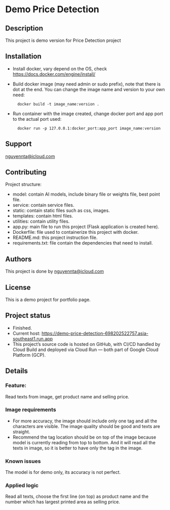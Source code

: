 # Demo Price Detection


## Description
This project is demo version for Price Detection project


## Installation
- Install docker, vary depend on the OS, check https://docs.docker.com/engine/install/
- Build docker image (may need admin or sudo prefix), note that there is dot at the 
end. You can change the image name and version to your own need:
    
        docker build -t image_name:version .
- Run container with the image created, change docker port and app port to the actual 
port used:
    
        docker run -p 127.0.0.1:docker_port:app_port image_name:version


## Support
nguyennta@icloud.com


## Contributing
Project structure:
- model: contain AI models, include binary file or weights file, best point file.
- service: contain service files.
- static: contain static files such as css, images.
- templates: contain html files.
- utilities: contain utility files.
- app.py: main file to run this project (Flask application is created here).
- Dockerfile: file used to containerize this project with docker.
- README.md: this project instruction file.
- requirements.txt: file contain the dependencies that need to install.


## Authors
This project is done by nguyennta@icloud.com


## License
This is a demo project for portfolio page.


## Project status
- Finished.
- Current host: https://demo-price-detection-698202522757.asia-southeast1.run.app
- This project’s source code is hosted on GitHub, with CI/CD handled by Cloud Build 
and deployed via Cloud Run — both part of Google Cloud Platform (GCP).


## Details


### Feature:  
Read texts from image, get product name and selling price.


### Image requirements
- For more accuracy, the image should include only one tag and all the characters 
are visible. The image quality should be good and texts are straight.
- Recommend the tag location should be on top of the image because model is 
currently reading from top to bottom. And it will read all the texts in image, 
so it is better to have only the tag in the image.


### Known issues
The model is for demo only, its accuracy is not perfect.


### Applied logic
Read all texts, choose the first line (on top) as product name and the number 
which has largest printed area as selling price.
